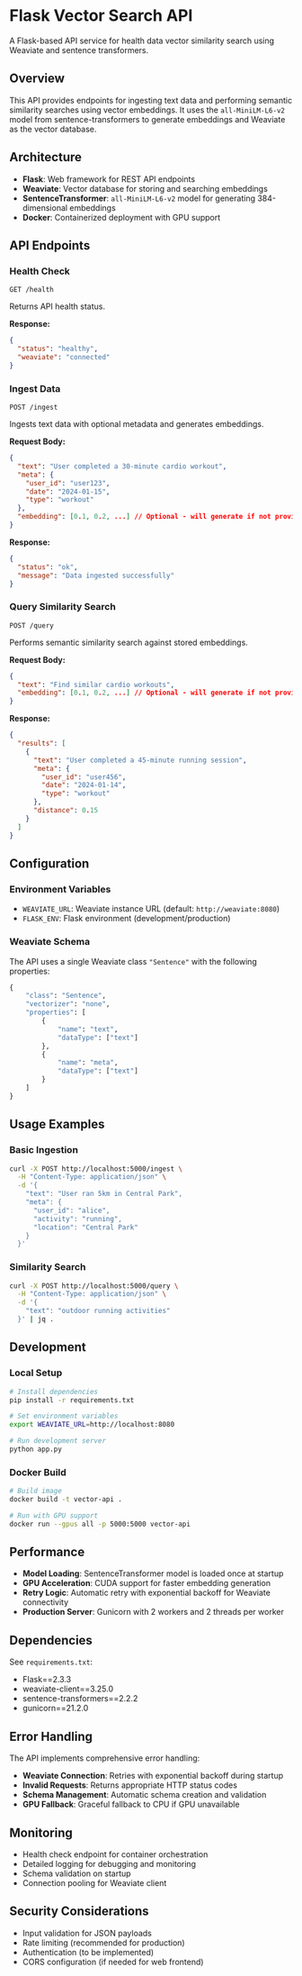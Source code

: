 # Flask Vector Search API

A Flask-based API service for health data vector similarity search using Weaviate and sentence transformers.

## Overview

This API provides endpoints for ingesting text data and performing semantic similarity searches using vector embeddings. It uses the `all-MiniLM-L6-v2` model from sentence-transformers to generate embeddings and Weaviate as the vector database.

## Architecture

- **Flask**: Web framework for REST API endpoints
- **Weaviate**: Vector database for storing and searching embeddings
- **SentenceTransformer**: `all-MiniLM-L6-v2` model for generating 384-dimensional embeddings
- **Docker**: Containerized deployment with GPU support

## API Endpoints

### Health Check
```http
GET /health
```
Returns API health status.

**Response:**
```json
{
  "status": "healthy",
  "weaviate": "connected"
}
```

### Ingest Data
```http
POST /ingest
```
Ingests text data with optional metadata and generates embeddings.

**Request Body:**
```json
{
  "text": "User completed a 30-minute cardio workout",
  "meta": {
    "user_id": "user123",
    "date": "2024-01-15",
    "type": "workout"
  },
  "embedding": [0.1, 0.2, ...] // Optional - will generate if not provided
}
```

**Response:**
```json
{
  "status": "ok",
  "message": "Data ingested successfully"
}
```

### Query Similarity Search
```http
POST /query
```
Performs semantic similarity search against stored embeddings.

**Request Body:**
```json
{
  "text": "Find similar cardio workouts",
  "embedding": [0.1, 0.2, ...] // Optional - will generate if not provided
}
```

**Response:**
```json
{
  "results": [
    {
      "text": "User completed a 45-minute running session",
      "meta": {
        "user_id": "user456",
        "date": "2024-01-14",
        "type": "workout"
      },
      "distance": 0.15
    }
  ]
}
```

## Configuration

### Environment Variables

- `WEAVIATE_URL`: Weaviate instance URL (default: `http://weaviate:8080`)
- `FLASK_ENV`: Flask environment (development/production)

### Weaviate Schema

The API uses a single Weaviate class `"Sentence"` with the following properties:

```python
{
    "class": "Sentence",
    "vectorizer": "none",
    "properties": [
        {
            "name": "text",
            "dataType": ["text"]
        },
        {
            "name": "meta",
            "dataType": ["text"]
        }
    ]
}
```

## Usage Examples

### Basic Ingestion
```bash
curl -X POST http://localhost:5000/ingest \
  -H "Content-Type: application/json" \
  -d '{
    "text": "User ran 5km in Central Park",
    "meta": {
      "user_id": "alice",
      "activity": "running",
      "location": "Central Park"
    }
  }'
```

### Similarity Search
```bash
curl -X POST http://localhost:5000/query \
  -H "Content-Type: application/json" \
  -d '{
    "text": "outdoor running activities"
  }' | jq .
```

## Development

### Local Setup
```bash
# Install dependencies
pip install -r requirements.txt

# Set environment variables
export WEAVIATE_URL=http://localhost:8080

# Run development server
python app.py
```

### Docker Build
```bash
# Build image
docker build -t vector-api .

# Run with GPU support
docker run --gpus all -p 5000:5000 vector-api
```

## Performance

- **Model Loading**: SentenceTransformer model is loaded once at startup
- **GPU Acceleration**: CUDA support for faster embedding generation
- **Retry Logic**: Automatic retry with exponential backoff for Weaviate connectivity
- **Production Server**: Gunicorn with 2 workers and 2 threads per worker

## Dependencies

See `requirements.txt`:
- Flask==2.3.3
- weaviate-client==3.25.0
- sentence-transformers==2.2.2
- gunicorn==21.2.0

## Error Handling

The API implements comprehensive error handling:

- **Weaviate Connection**: Retries with exponential backoff during startup
- **Invalid Requests**: Returns appropriate HTTP status codes
- **Schema Management**: Automatic schema creation and validation
- **GPU Fallback**: Graceful fallback to CPU if GPU unavailable

## Monitoring

- Health check endpoint for container orchestration
- Detailed logging for debugging and monitoring
- Schema validation on startup
- Connection pooling for Weaviate client

## Security Considerations

- Input validation for JSON payloads
- Rate limiting (recommended for production)
- Authentication (to be implemented)
- CORS configuration (if needed for web frontend)